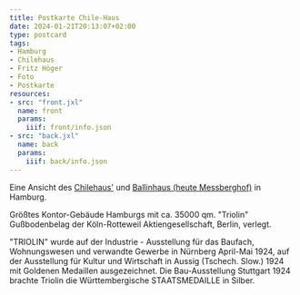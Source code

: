 ```yaml
---
title: Postkarte Chile-Haus
date: 2024-01-21T20:13:07+02:00
type: postcard
tags:
- Hamburg
- Chilehaus
- Fritz Höger
- Foto
- Postkarte
resources:
- src: "front.jxl"
  name: front
  params:
    iiif: front/info.json
- src: "back.jxl"
  name: back
  params:
    iiif: back/info.json
---
```


Eine Ansicht des [Chilehaus'](https://de.wikipedia.org/wiki/Chilehaus) und [Ballinhaus (heute Messberghof)](https://de.wikipedia.org/wiki/Me%C3%9Fberghof) in Hamburg.

<!--more-->

Größtes Kontor-Gebäude Hamburgs
mit ca. 35000 qm. "Triolin" Gußbodenbelag der
Köln-Rotteweil Aktiengesellschaft, Berlin, verlegt.

"TRIOLIN" wurde auf der
Industrie - Ausstellung für das
Baufach, Wohnungswesen und
verwandte Gewerbe in Nürnberg
April-Mai 1924, auf der
Ausstellung für Kultur und Wirtschaft
in Aussig (Tschech. Slow.) 1924 mit
Goldenen Medaillen
ausgezeichnet. Die Bau-Ausstellung
Stuttgart 1924 brachte Triolin die
Württembergische STAATSMEDAILLE in Silber.
